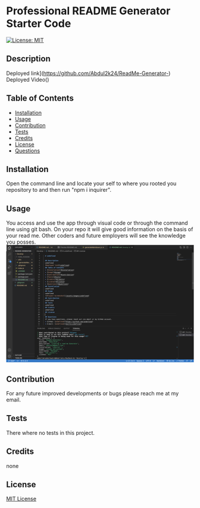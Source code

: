 # Professional README Generator Starter Code
 [![License: MIT](https://img.shields.io/badge/License-MIT-yellow.svg)](https://opensource.org/licenses/MIT)  
## Description
    
Deployed link](https://github.com/Abdul2k24/ReadMe-Generator-)
Deployed Video()
## Table of Contents
* [Installation](#installation)
* [Usage](#usage)
* [Contribution](#contribution)
* [Tests](#tests)
* [Credits](#credits)
* [License](#license)
 * [Questions](#questions)
## Installation
Open the command line and locate your self to where you rooted you repository to and then run "npm i inquirer".
 ## Usage
You access and use the app through visual code or through the command line using git bash. On your repo it will give good information on the basis of your read me. Other coders and future employers will see the knowledge you posses.
![Project Screenshot](./Develop/images/Screen%20Shot%202023-01-01%20at%209.52.19%20PM.png)
## Contribution
For any future improved developments or bugs please reach me at my email.
## Tests
There where no tests in this project. 
## Credits
none
## License
[MIT License](https://choosealicense.com/licenses/mit/)

